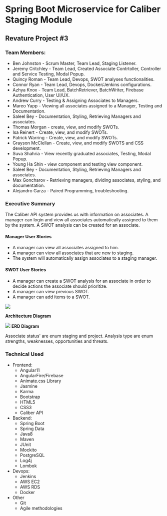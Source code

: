 # Spring Boot Microservice for Caliber Staging Module

## Revature Project #3

### Team Members:
- Ben Johnston - Scrum Master, Team Lead, Staging Listener.
- Jeremy Critchley - Team Lead, Created Associate Contrtoller, Controller and Service Testing, Modal Popup.
- Quincy Roman - Team Lead, Devops, SWOT analyses functionalities.
- Connor Ryan - Team Lead, Devops, Docker/Jenkins configurations.
- Azhya Knox - Team Lead, BatchRetriever, BatchWriter, Firebase Authentication, User UI/UX.
- Andrew Curry - Testing & Assigning Associates to Managers.
- Mareo Yapp - Viewing all associates assigned to a Manager, Testing and Documentation.
- Saleel Bey - Documentation, Styling, Retrieving Managers and associates.
- Thomas Morgan - create, view, and modify SWOTs.
- Isa Reinert - Create, view, and modify SWOTs.
- Patrick Warring - Create, view, and modify SWOTs.
- Grayson McClellan - Create, view, and modify SWOTS and CSS development.
- Suva Shahria - View recently graduated associates, Testing, Modal Popup.
- Young Ha Shin - view component and testing view component.
- Saleel Bey - Documentation, Styling, Retrieving Managers and associates.
- Max Goncharov - Retrieving managers, dividing associates, styling, and documentation.
- Alejandro Garza - Paired Programming, troubleshooting.

### Executive Summary
The Caliber API system provides us with information on associates. A manager can login and view all associates automatically assigned to them by the system. A SWOT analysis can be created for an associate.

#### Manager User Stories
- A manager can view all associates assigned to him.
- A manager can view all associates that are new to staging.
- The system will automatically assign associates to a staging manager.

#### SWOT User Stories
- A manager can create a SWOT analysis for an associate in order to decide actions the associate should prioritize.
- A manager can view previous SWOT.
- A manager can add items to a SWOT.
 
![](./imgs/AD.png)

**Architecture Diagram**

![](./imgs/ERD.PNG)
**ERD Diagram**

Associate status' are enum staging and project. Analysis type are enum strengths, weaknesses, opportunities and threats.

### Technical Used
- Frontend:
  - Angular11
  - AngularFire/Firebase
  - Animate.css Library
  - Jasmine
  - Karma
  - Bootstrap
  - HTML5
  - CSS3
  - Caliber API
- Backend:
  - Spring Boot
  - Spring Data
  - Java8
  - Maven
  - JUnit
  - Mockito
  - PostgreSQL
  - Log4j
  - Lombok
- Devops:
  - Jenkins
  - AWS EC2
  - AWS RDS
  - Docker
- Other
  - Git
  - Agile methodologies
